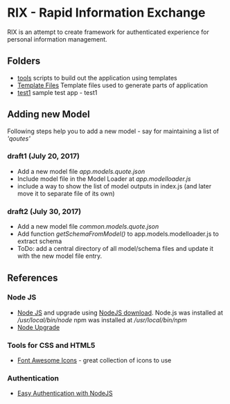 # RIX - Rapid Information Exchange
 RIX is an attempt to create framework for authenticated experience for personal information management.

## Folders
 - [tools](tools/) scripts to build out the application using templates
 - [Template Files](tools/templates/) Template files used to generate parts of application
 - [test1](test1/) sample test app - test1

## Adding new Model
 Following steps help you to add a new model - say for maintaining a list of *'qoutes'*

### draft1 (July 20, 2017)
 - Add a new model file *app.models.quote.json*
 - Include model file in the Model Loader at *app.modelloader.js*
 - include a way to show the list of model outputs in index.js (and later move it to separate file of its own)

### draft2 (July 30, 2017)
 - Add a new model file *common.models.quote.json*
 - Add function *getSchemaFromModel()* to app.models.modelloader.js to extract schema
 - ToDo: add a central directory of all model/schema files and update it with the new model file entry.



## References
  
### Node JS
  - [Node JS](http://npmjs.org) and upgrade using [NodeJS download](https://nodejs.org/en/download/).
     Node.js was installed at */usr/local/bin/node*
     npm was installed at */usr/local/bin/npm*
  - [Node Upgrade](https://www.solarianprogrammer.com/2016/04/29/how-to-upgrade-nodejs-mac-os-x/)

### Tools for CSS and HTML5
 - [Font Awesome Icons](http://fontawesome.io/icons/) - great collection of icons to use
 
### Authentication
- [Easy Authentication with NodeJS](https://scotch.io/tutorials/easy-node-authentication-setup-and-local)

